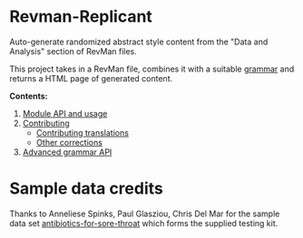 Revman-Replicant
================
Auto-generate randomized abstract style content from the "Data and Analysis" section of RevMan files.

This project takes in a RevMan file, combines it with a suitable [grammar](./grammar) and returns a HTML page of generated content.


**Contents:**

1. [Module API and usage](./docs/API.md)
2. [Contributing](./docs/CONTRIBUTING.md)
	* [Contributing translations](./docs/CONTRIBUTING-TRANSLATIONS.md)
	* [Other corrections](./docs/CONTRIBUTING-CORRECTIONS.md)
3. [Advanced grammar API](./docs/GRAMMAR-API.md)


Sample data credits
===================
Thanks to Anneliese Spinks, Paul Glasziou, Chris Del Mar for the sample data set [antibiotics-for-sore-throat](test/data/antibiotics-for-sore-throat.rm5) which forms the supplied testing kit.

